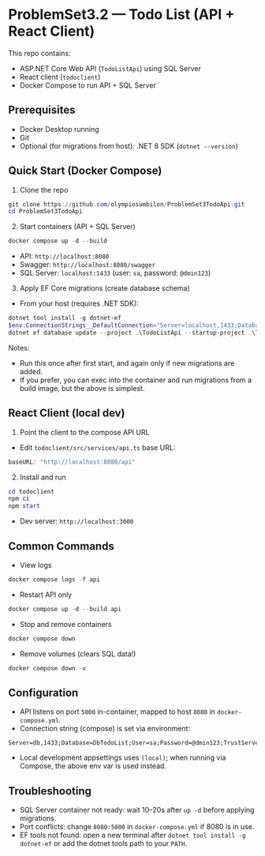 # ProblemSet3.2 — Todo List (API + React Client)

This repo contains:
- ASP.NET Core Web API (`TodoListApi`) using SQL Server
- React client (`todoclient`)
- Docker Compose to run API + SQL Server

## Prerequisites
- Docker Desktop running
- Git
- Optional (for migrations from host): .NET 8 SDK (`dotnet --version`)

## Quick Start (Docker Compose)
1) Clone the repo
```powershell
git clone https://github.com/olympiosumbilon/ProblemSet3TodoApi.git
cd ProblemSet3TodoApi
```

2) Start containers (API + SQL Server)
```powershell
docker compose up -d --build
```
- API: `http://localhost:8080`
- Swagger: `http://localhost:8080/swagger`
- SQL Server: `localhost:1433` (user: `sa`, password: `@dmin123`)

3) Apply EF Core migrations (create database schema)
- From your host (requires .NET SDK):
```powershell
dotnet tool install -g dotnet-ef
$env:ConnectionStrings__DefaultConnection="Server=localhost,1433;Database=DbTodoList;User=sa;Password=@dmin123;TrustServerCertificate=True"
dotnet ef database update --project .\TodoListApi --startup-project .\TodoListApi
```
Notes:
- Run this once after first start, and again only if new migrations are added.
- If you prefer, you can exec into the container and run migrations from a build image, but the above is simplest.

## React Client (local dev)
1) Point the client to the compose API URL
- Edit `todoclient/src/services/api.ts` base URL:
```ts
baseURL: "http://localhost:8080/api"
```

2) Install and run
```powershell
cd todoclient
npm ci
npm start
```
- Dev server: `http://localhost:3000`

## Common Commands
- View logs
```powershell
docker compose logs -f api
```
- Restart API only
```powershell
docker compose up -d --build api
```
- Stop and remove containers
```powershell
docker compose down
```
- Remove volumes (clears SQL data!)
```powershell
docker compose down -v
```

## Configuration
- API listens on port `5000` in-container, mapped to host `8080` in `docker-compose.yml`.
- Connection string (compose) is set via environment:
```
Server=db,1433;Database=DbTodoList;User=sa;Password=@dmin123;TrustServerCertificate=True
```
- Local development appsettings uses `(local)`; when running via Compose, the above env var is used instead.

## Troubleshooting
- SQL Server container not ready: wait 10–20s after `up -d` before applying migrations.
- Port conflicts: change `8080:5000` in `docker-compose.yml` if 8080 is in use.
- EF tools not found: open a new terminal after `dotnet tool install -g dotnet-ef` or add the dotnet tools path to your `PATH`.

